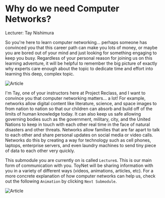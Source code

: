 # Why do we need Computer Networks?
Lecturer: Tay Nishimura

So you're here to learn computer networking... perhaps someone has convinced you that this career path can make you lots of money, or maybe you are bored out of your mind and just looking for something engaging to keep you busy. Regardless of your personal reason for joining us on this learning adventure, it will be helpful to remember the big picture of exactly why experts care enough about the topic to dedicate time and effort into learning this deep, complex topic.

![Article](https://github.com/Project-Reclass/toynet-content/raw/main/data/lecture/7001/tay-kunal.jpeg)

I'm Tay, one of your instructors here at Project Reclass, and I want to convince you that computer networking matters... a lot! For example, networks allow digital content like literature, science, and space images to from nation to nation so that our children can absorb and build off of the limits of human knowledge today. It can also keep us safe allowing governing bodies such as the government, military, city, and the United Nations to keep in touch with each other real time in the face of natural disasters and other threats. Networks allow families that are far apart to talk to each other and share personal updates on social media or video calls. Networks do this by creating a way for technology such as cell phones, laptops, enterprise servers, and even laundry machines to send tiny piece of data to each other very quickly.

This submodule you are currently on is called `Lecture`s. This is our main form of communication with you. ToyNet will be sharing information with you in a variety of different ways (videos, animations, articles, etc). For a more concrete explanation of how computer networks can help us, check out the following `Animation` by clicking `Next Submodule`.

![Article](https://github.com/Project-Reclass/toynet-content/raw/main/data/lecture/7001/thumbdrive.gif)
